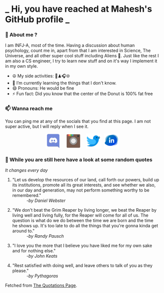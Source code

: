 # **_ Hi, you have reached at Mahesh's GitHub profile _**
### 🌸 About me ?
I am INFJ-A, most of the time. Having a discussion about human psychology, count me in, apart from that I am interested in Science, The Universe, and all other super cool stuff including Aliens 🤫. Just like the rest I am also a CS engineer, I try to learn new stuff and on it's way I implement it in my own style. 
- ☮ My side activities: 🎨♟🎧🌐
- 🌱 I’m currently learning the things that I don't know.
- 😄 Pronouns: He would be fine
- ⚡ Fun fact: Did you know that the center of the Donut is 100% fat free

### 📫 Wanna reach me
You can ping me at any of the socials that you find at this page. I am not super active, but I will reply when I see it.
<p align="center">
<a href="https://discordapp.com/users/733328856957714472"><img src="./Assets/Papirus-Team-Papirus-Apps-Discord.svg" height="50px" width="50px" ></a>&nbsp; &nbsp;  
<a href ="https://instagram.com/obl1v_on"><img src="./Assets/Papirus-Team-Papirus-Apps-Instagram.svg" height="50px" width="50px" ></a>&nbsp;  &nbsp; 
<a href ="https://twitter.com/MaheshN2000"><img src="./Assets/Papirus-Team-Papirus-Apps-Twitter.svg" height ="50px" width="50px" ></a>&nbsp;
<a href ="https://www.linkedin.com/in/mahesh-nakkireddy-85aa7b176/"><img src="./Assets/in.png" height ="50px" width="50px" ></a>

</p>



### 🔰 While you are still here have a look at some random quotes
*It changes every day*

<!-- BLOG-POST-LIST:START -->
 1.  "Let us develop the resources of our land, call forth our powers, build up its institutions, promote all its great interests, and see whether we also, in our day and generation, may not perform something worthy to be remembered." <br> &emsp;&emsp;&emsp; <i>-by Daniel Webster</i> 

 2.  "We don't beat the Grim Reaper by living longer, we beat the Reaper by living well and living fully, for the Reaper will come for all of us. The question is what do we do between the time we are born and the time he shows up. It's too late to do all the things that you're gonna kinda get around to." <br> &emsp;&emsp;&emsp; <i>-by Randy Pausch</i> 

 3.  "I love you the more that I believe you have liked me for my own sake and for nothing else." <br> &emsp;&emsp;&emsp; <i>-by John Keats</i> 

 4.  "Rest satisfied with doing well, and leave others to talk of you as they please." <br> &emsp;&emsp;&emsp; <i>-by Pythagoras</i> 
<!-- BLOG-POST-LIST:END -->
Fetched from <a href="http://www.quotationspage.com/data/mqotd.rss"> The Quotations Page</a>.
<!-- The above quotes are fetched from " http://www.quotationspage.com/data/mqotd.rss " and the github action used was gautamkrishnar/blog-post-workflow@master -->
